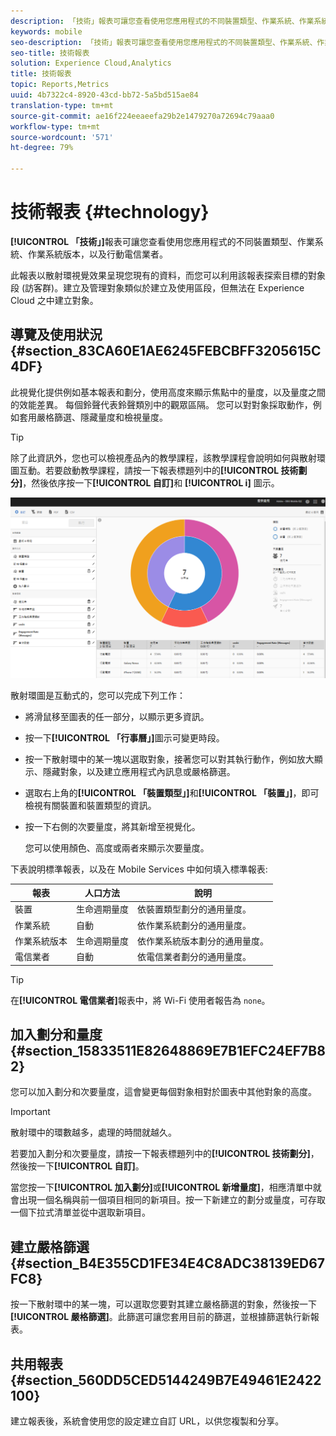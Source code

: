 ```yaml
---
description: 「技術」報表可讓您查看使用您應用程式的不同裝置類型、作業系統、作業系統版本，以及行動電信業者。
keywords: mobile
seo-description: 「技術」報表可讓您查看使用您應用程式的不同裝置類型、作業系統、作業系統版本，以及行動電信業者。
seo-title: 技術報表
solution: Experience Cloud,Analytics
title: 技術報表
topic: Reports,Metrics
uuid: 4b7322c4-8920-43cd-bb72-5a5bd515ae84
translation-type: tm+mt
source-git-commit: ae16f224eeaeefa29b2e1479270a72694c79aaa0
workflow-type: tm+mt
source-wordcount: '571'
ht-degree: 79%

---
```



# 技術報表 {#technology}

**[!UICONTROL 「技術」]**&#x200B;報表可讓您查看使用您應用程式的不同裝置類型、作業系統、作業系統版本，以及行動電信業者。

此報表以散射環視覺效果呈現您現有的資料，而您可以利用該報表探索目標的對象段 (訪客群)。建立及管理對象類似於建立及使用區段，但無法在 Experience Cloud 之中建立對象。

## 導覽及使用狀況 {#section_83CA60E1AE6245FEBCBFF3205615C4DF}

此視覺化提供例如基本報表和劃分，使用高度來顯示焦點中的量度，以及量度之間的效能差異。 每個鈴聲代表鈴聲類別中的觀眾區隔。 您可以對對象採取動作，例如套用嚴格篩選、隱藏量度和檢視量度。

>[!TIP]
>
>除了此資訊外，您也可以檢視產品內的教學課程，該教學課程會說明如何與散射環圖互動。若要啟動教學課程，請按一下報表標題列中的&#x200B;**[!UICONTROL 技術劃分]**，然後依序按一下&#x200B;**[!UICONTROL 自訂]**&#x200B;和 **[!UICONTROL i]** 圖示。

![](assets/report_technology.png)

散射環圖是互動式的，您可以完成下列工作：

* 將滑鼠移至圖表的任一部分，以顯示更多資訊。
* 按一下&#x200B;**[!UICONTROL 「行事曆」]**&#x200B;圖示可變更時段。
* 按一下散射環中的某一塊以選取對象，接著您可以對其執行動作，例如放大顯示、隱藏對象，以及建立應用程式內訊息或嚴格篩選。
* 選取右上角的&#x200B;**[!UICONTROL 「裝置類型」]**&#x200B;和&#x200B;**[!UICONTROL 「裝置」]**，即可檢視有關裝置和裝置類型的資訊。

* 按一下右側的次要量度，將其新增至視覺化。

   您可以使用顏色、高度或兩者來顯示次要量度。

下表說明標準報表，以及在 Mobile Services 中如何填入標準報表:

| 報表 | 人口方法 | 說明 |
|--- |--- |--- |
| 裝置 | 生命週期量度 | 依裝置類型劃分的通用量度。 |
| 作業系統 | 自動 | 依作業系統劃分的通用量度。 |
| 作業系統版本 | 生命週期量度 | 依作業系統版本劃分的通用量度。 |
| 電信業者 | 自動 | 依電信業者劃分的通用量度。 |

>[!TIP]
>
>在&#x200B;**[!UICONTROL 電信業者]**&#x200B;報表中，將 Wi-Fi 使用者報告為 `none`。


## 加入劃分和量度 {#section_15833511E82648869E7B1EFC24EF7B82}

您可以加入劃分和次要量度，這會變更每個對象相對於圖表中其他對象的高度。

>[!IMPORTANT]
>
>散射環中的環數越多，處理的時間就越久。

若要加入劃分和次要量度，請按一下報表標題列中的&#x200B;**[!UICONTROL 技術劃分]**，然後按一下&#x200B;**[!UICONTROL 自訂]**。

當您按一下&#x200B;**[!UICONTROL 加入劃分]**&#x200B;或&#x200B;**[!UICONTROL 新增量度]**，相應清單中就會出現一個名稱與前一個項目相同的新項目。按一下新建立的劃分或量度，可存取一個下拉式清單並從中選取新項目。

## 建立嚴格篩選 {#section_B4E355CD1FE34E4C8ADC38139ED67FC8}

按一下散射環中的某一塊，可以選取您要對其建立嚴格篩選的對象，然後按一下&#x200B;**[!UICONTROL 嚴格篩選]**。此篩選可讓您套用目前的篩選，並根據篩選執行新報表。

## 共用報表 {#section_560DD5CED5144249B7E49461E2422100}

建立報表後，系統會使用您的設定建立自訂 URL，以供您複製和分享。
